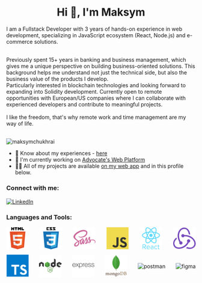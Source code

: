 <h1 align="center">Hi 👋, I'm Maksym</h1>
I am a Fullstack Developer with 3 years of hands-on experience in web development, specializing in JavaScript ecosystem (React, Node.js) and e-commerce solutions. <br><br>

Previously spent 15+ years in banking and business management, which gives me a unique perspective on building business-oriented solutions. This background helps me understand not just the technical side, but also the business value of the products I develop. <br>
Particularly interested in blockchain technologies and looking forward to expanding into Solidity development. Currently open to remote opportunities with European/US companies where I can collaborate with experienced developers and contribute to meaningful projects.<br><br>
I like the freedom, that's why remote work and time management are my way of life. <br><br>


<p align="left"> <img src="https://komarev.com/ghpvc/?username=maksymchukhrai&label=Profile%20views&color=0e75b6&style=flat" alt="maksymchukhrai" /> </p>

- 📄 Know about my experiences - <a href="https://drive.google.com/file/d/1-mEN_xd4OBLY0tLnSkjJthsGTgglXka5/view?pli=1" target="_blank">here</a>
- 🔭 I'm currently working on <a href="https://igor-tarasenko.com/" target="_blank">Advocate's Web Platform</a>
- 👨‍💻 All of my projects are available <a href="https://www.mchukhrai.com" target="_blank">on my web app</a> and in this profile below.


<h3 align="left">Connect with me:</h3>
<p align="left">
<a href="https://www.linkedin.com/in/maksym-chukhrai/" target="_blank">
  <img align="center" src="https://raw.githubusercontent.com/rahuldkjain/github-profile-readme-generator/master/src/images/icons/Social/linked-in-alt.svg" alt="LinkedIn" height="30" width="40" />
</a>
</p>

<h3 align="left">Languages and Tools:</h3>

<!-- Первая строка - 6 иконок -->
<p align="center" style="display: flex; justify-content: space-between; align-items: center; flex-wrap: wrap; gap: 20px; max-width: 600px; margin: 0;">
<a href="https://www.w3.org/html/" target="_blank" rel="noreferrer" style="text-decoration: none;">
  <img src="https://raw.githubusercontent.com/devicons/devicon/master/icons/html5/html5-original-wordmark.svg" alt="html5" width="60" height="60">
</a>
<a href="https://www.w3schools.com/css/" target="_blank" rel="noreferrer" style="text-decoration: none;">
  <img src="https://raw.githubusercontent.com/devicons/devicon/master/icons/css3/css3-original-wordmark.svg" alt="css3" width="60" height="60">
</a>
<a href="https://sass-lang.com" target="_blank" rel="noreferrer" style="text-decoration: none;">
  <img src="https://raw.githubusercontent.com/devicons/devicon/master/icons/sass/sass-original.svg" alt="sass" width="60" height="60">
</a>
<a href="https://developer.mozilla.org/en-US/docs/Web/JavaScript" target="_blank" rel="noreferrer" style="text-decoration: none;">
  <img src="https://raw.githubusercontent.com/devicons/devicon/master/icons/javascript/javascript-original.svg" alt="javascript" width="60" height="60">
</a>
<a href="https://reactjs.org/" target="_blank" rel="noreferrer" style="text-decoration: none;">
  <img src="https://raw.githubusercontent.com/devicons/devicon/master/icons/react/react-original-wordmark.svg" alt="react" width="60" height="60">
</a>
<a href="https://redux.js.org" target="_blank" rel="noreferrer" style="text-decoration: none;">
  <img src="https://raw.githubusercontent.com/devicons/devicon/master/icons/redux/redux-original.svg" alt="redux" width="60" height="60">
</a>
</p>

<!-- Вторая строка - 6 иконок -->
<p align="center" style="display: flex; justify-content: space-between; align-items: center; flex-wrap: wrap; gap: 20px; max-width: 600px; margin: 10px 0 0 0;">
<a href="https://www.typescriptlang.org/" target="_blank" rel="noreferrer" style="text-decoration: none;">
  <img src="https://raw.githubusercontent.com/devicons/devicon/master/icons/typescript/typescript-original.svg" alt="typescript" width="60" height="60">
</a>
<a href="https://nodejs.org" target="_blank" rel="noreferrer" style="text-decoration: none;">
  <img src="https://raw.githubusercontent.com/devicons/devicon/master/icons/nodejs/nodejs-original-wordmark.svg" alt="nodejs" width="60" height="60">
</a>
<a href="https://expressjs.com" target="_blank" rel="noreferrer" style="text-decoration: none;">
  <img src="https://raw.githubusercontent.com/devicons/devicon/master/icons/express/express-original-wordmark.svg" alt="express" width="60" height="60">
</a>
<a href="https://www.mongodb.com/" target="_blank" rel="noreferrer" style="text-decoration: none;">
  <img src="https://raw.githubusercontent.com/devicons/devicon/master/icons/mongodb/mongodb-original-wordmark.svg" alt="mongodb" width="60" height="60">
</a>
<a href="https://postman.com" target="_blank" rel="noreferrer" style="text-decoration: none;">
  <img src="https://www.vectorlogo.zone/logos/getpostman/getpostman-icon.svg" alt="postman" width="60" height="60">
</a>
<a href="https://www.figma.com/" target="_blank" rel="noreferrer" style="text-decoration: none;">
  <img src="https://www.vectorlogo.zone/logos/figma/figma-icon.svg" alt="figma" width="60" height="60">
</a>
</p>
